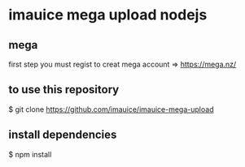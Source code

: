 # imauice mega upload nodejs

## mega
 first step you must regist to creat mega account => https://mega.nz/

## to use this repository
 $ git clone https://github.com/imauice/imauice-mega-upload

## install dependencies
$ npm install


